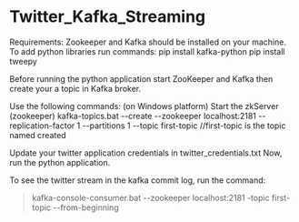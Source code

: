 # Twitter_Kafka_Streaming

Requirements:
Zookeeper and Kafka should be installed on your machine.
To add python libraries run commands:
pip install kafka-python
pip install tweepy

Before running the python application start ZooKeeper and Kafka then create your a topic in Kafka broker.

Use the following commands: (on Windows platform)
Start the zkServer (zookeeper)
kafka-topics.bat --create --zookeeper localhost:2181 --replication-factor 1 --partitions 1 --topic first-topic
//first-topic is the topic named created

Update your twitter application credentials in twitter_credentials.txt
Now, run the python application.

To see the twitter stream in the kafka commit log, run the command:
>kafka-console-consumer.bat --zookeeper localhost:2181 -topic first-topic --from-beginning
